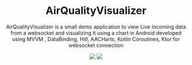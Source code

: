 <h1 align="center">AirQualityVisualizer</h1>
<p align="center">AirQualityVisualizer is a small demo application to view Live incoming data from a websocket and visualizing it using a chart in Android developed 
using MVVM , DataBinding, Hitl, AACHarts, Kotlin Coroutines, Ktor for websocket connection</p>



<p align="center">
<img src="https://user-images.githubusercontent.com/36087806/148697867-7dbe2584-a29d-40ee-942a-cb6c0a30549e.png">
</img><img src="https://user-images.githubusercontent.com/36087806/148697905-0bf49867-36df-402a-9f20-299e841ab993.png"></img>
</p>


